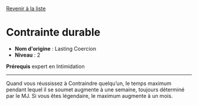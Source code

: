 [Revenir à la liste](..)

# Contrainte durable

 * **Nom d'origine** : Lasting Coercion
 * **Niveau** : 2


<p><strong>Prérequis</strong> expert en Intimidation</p>
<hr>
<p>Quand vous réussissez à Contraindre quelqu’un, le temps maximum pendant lequel il se soumet augmente à une semaine, toujours déterminé par le MJ. Si vous êtes légendaire, le maximum augmente à un mois.</p>